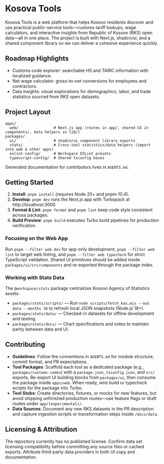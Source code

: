 # Kosova Tools

Kosova Tools is a web platform that helps Kosovo residents discover and use practical public-service tools—customs tariff lookups, wage calculators, and interactive insights from Republic of Kosovo (RKS) open data—all in one place. The project is built with Next.js, shadcn/ui, and a shared component library so we can deliver a cohesive experience quickly.

## Roadmap Highlights
- Customs code explorer: searchable HS and TARIC information with localized guidance.
- Net wage calculator: gross-to-net conversions for employees and contractors.
- Data insights: visual explorations for demographics, labor, and trade statistics sourced from RKS open datasets.

## Project Layout
```
apps/
  web/                # Next.js app (routes in app/, shared UI in components/, data helpers in lib/)
packages/
  ui/                 # shadcn/ui component library exports
  stats/              # Cross-tool statistics/data helpers (import into web & other apps)
  eslint-config/      # Workspace ESLint presets
  typescript-config/  # Shared tsconfig bases
```
Generated documentation for contributors lives in `AGENTS.md`.

## Getting Started
1. **Install**: `pnpm install` (requires Node 20+ and pnpm 10.4).
2. **Develop**: `pnpm dev` runs the Next.js app with Turbopack at http://localhost:3000.
3. **Format & Lint**: `pnpm format` and `pnpm lint` keep code style consistent across packages.
4. **Build Preview**: `pnpm build` executes Turbo build pipelines for production verification.

### Focusing on the Web App
Run `pnpm --filter web dev` for app-only development, `pnpm --filter web lint` to target web linting, and `pnpm --filter web typecheck` for strict TypeScript validation. Shared UI primitives should be added inside `packages/ui/src/components` and re-exported through the package index.

### Working with Stats Data
The `@workspace/stats` package centralizes Kosovo Agency of Statistics assets:
- `packages/stats/scripts/` — Run `node scripts/fetch_kas.mjs --out data --months 36` to refresh local JSON snapshots (Node.js 18+).
- `packages/stats/data/` — Checked-in datasets for offline development and testing.
- `packages/stats/docs/` — Chart specifications and notes to maintain parity between data and UI.

## Contributing
- **Guidelines**: Follow the conventions in `AGENTS.md` for module structure, commit format, and PR expectations.
- **Tool Packages**: Scaffold each tool as a dedicated package (e.g., `packages/customs-codes`) with a `package.json`, `tsconfig.json`, and `src/` exports. Re-export UI building blocks from `packages/ui`, then consume the package inside `apps/web`. When ready, wire build or typecheck scripts for the package into Turbo.
- **Tool Stubs**: Create directories, fixtures, or mocks for new features, but avoid shipping unfinished production routes—use feature flags or draft routes under `app/(experimental)/`.
- **Data Sources**: Document any new RKS datasets in the PR description and capture ingestion scripts or transformation steps inside `/docs/data`.

## Licensing & Attribution
The repository currently has no published license. Confirm data set licensing compatibility before committing any source files or cached exports. Attribute third-party data providers in both UI copy and documentation.

